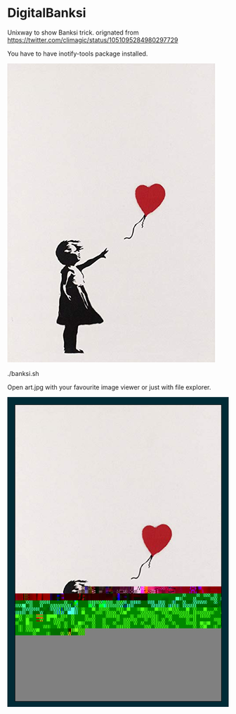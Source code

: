 # DigitalBanksi

Unixway to show Banksi trick. orignated from https://twitter.com/climagic/status/1051095284980297729

You have to have inotify-tools package installed.

![art.jpg](art.jpg)

./banksi.sh

Open art.jpg with your favourite image viewer or just with file explorer.

![result.jpg](result.jpg)
